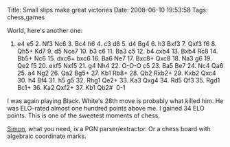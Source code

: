 Title: Small slips make great victories
Date: 2008-06-10 19:53:58
Tags: chess,games

World, here's another one:

1. e4 e5 2. Nf3 Nc6 3. Bc4 h6 4. c3 d6 5. d4 Bg4 6. h3 Bxf3 7. Qxf3 f6 8. Qh5+ Kd7 9. d5 Nce7 10. b3 c6 11. Ba3 c5 12. b4 cxb4 13. Bxb4 Rc8 14. Bb5+ Nc6 15. dxc6+ bxc6 16. Ba6 Ne7 17. Bxc8+ Qxc8 18. Na3 g6 19. Qe2 f5 20. exf5 Nxf5 21. g4 Nh4 22. O-O-O c5 23. Ba5 Be7 24. Nc4 Qa6 25. a4 Ng2 26. Qa2 Bg5+ 27. Kb1 Rb8+ 28. Qb2 Rxb2+ 29. Kxb2 Qxc4 30. h4 Bf4 31. h5 g5 32. Rhg1 Qe2+ 33. Ka3 Qxg4 34. Rd5 Qf3 35. Rgd1 Bc1+ 36. Ka2 Qxf2+ 37. Kb1 Qb2#  0-1

I was again playing Black. White's 28th move is probably what killed him. He was ELO-rated almost one hundred points above me. I gained 34 ELO points. This is one of the sweetest moments of chess.

<a href="http://www.hogyros.de/?q=node/394">Simon</a>, what you need, is a PGN parser/extractor. Or a chess board with algebraic coordinate marks.